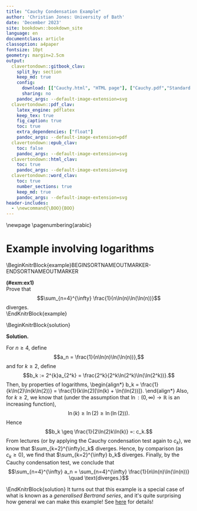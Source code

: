 ```yaml
---
title: "Cauchy Condensation Example"
author: 'Christian Jones: University of Bath'
date: 'December 2023'
site: bookdown::bookdown_site
language: en
documentclass: article
classoption: a4paper
fontsize: 10pt
geometry: margin=2.5cm
output:
  clavertondown::gitbook_clav:
    split_by: section
    keep_md: true
    config:
      download: [["Cauchy.html", "HTML page"], ["Cauchy.pdf","Standard print PDF"], ["CauchyClear.pdf","Clear print PDF"], ["CauchyLarge.pdf","Large print PDF"], ["Cauchy.docx","Accessible Word document"], ["Cauchy.epub","Accessible EPub book" ]]
      sharing: no
    pandoc_args: --default-image-extension=svg
  clavertondown::pdf_clav:
    latex_engine: pdflatex
    keep_tex: true
    fig_caption: true
    toc: true
    extra_dependencies: ["float"]
    pandoc_args: --default-image-extension=pdf
  clavertondown::epub_clav:
    toc: false
    pandoc_args: --default-image-extension=svg
  clavertondown::html_clav:
    toc: true
    pandoc_args: --default-image-extension=svg
  clavertondown::word_clav:
    toc: true
    number_sections: true
    keep_md: true
    pandoc_args: --default-image-extension=svg
header-includes:
  - \newcommand{\BOO}{BOO}
---
```


\newpage
\pagenumbering{arabic}

# Example involving logarithms

\BeginKnitrBlock{example}BEGINSORTNAMEOUTMARKER-ENDSORTNAMEOUTMARKER<div class="bookdown-example" custom-style="ExampleStyle" id="exm:ex1"><span class="exm:ex1" custom-style="NameStyle"><strong>(\#exm:ex1) </strong></span><div>Prove that $$\sum_{n=4}^{\infty} \frac{1}{n\ln(n)\ln(\ln(n))}$$ diverges.</div></div>\EndKnitrBlock{example}

\BeginKnitrBlock{solution}<div class="bookdown-solution" custom-style="ProofStyle"><span class="solution" custom-style="NameStyleItalics"><strong>Solution. </strong></span> <p>For $n\geq4$, define $$a_n = \frac{1}{n\ln(n)\ln(\ln(n))},$$ and for $k\geq 2$, define $$b_k := 2^{k}a_{2^k} = \frac{2^k}{2^k\ln(2^k)\ln(\ln(2^k))}.$$ Then, by properties of logarithms,
\begin{align*}
b_k = \frac{1}{k\ln(2)\ln(k\ln(2))} = \frac{1}{k\ln(2)[\ln(k) + \ln(\ln(2))]}.
\end{align*}
Also, for $k\geq 2$, we know that (under the assumption that $\ln : (0,\infty) \to \mathbb{R}$ is an increasing function), $$\ln(k) \geq \ln(2) \geq \ln(\ln(2))).$$ Hence $$b_k \geq \frac{1}{2\ln(2)k\ln(k)} =: c_k.$$ From lectures (or by applying the Cauchy condensation test again to $c_k$), we know that $\sum_{k=2}^{\infty}c_k$ diverges. Hence, by comparison (as $c_k \geq 0$), we find that $\sum_{k=2}^{\infty} b_k$ diverges. Finally, by the Cauchy condensation test, we conclude that $$\sum_{n=4}^{\infty} a_n = \sum_{n=4}^{\infty} \frac{1}{n\ln(n)\ln(\ln(n))} \quad \text{diverges.}$$</p></div>\EndKnitrBlock{solution}
It turns out that this example is a special case of what is known as a *generalised Bertrand series*, and it's quite surprising how general we can make this example! See [here](https://en.wikipedia.org/wiki/Cauchy_condensation_test#Examples) for details!


<!--chapter:end:index.Rmd-->

